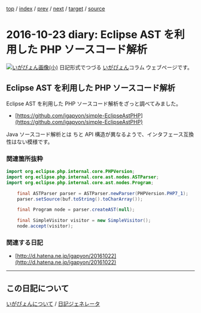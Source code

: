 [top](https://igapyon.github.io/diary/) 
 / [index](https://igapyon.github.io/diary/2016/index.html) 
 / [prev](https://igapyon.github.io/diary/2016/ig161022.html) 
 / [next](https://igapyon.github.io/diary/2016/ig161030.html) 
 / [target](https://igapyon.github.io/diary/2016/ig161023.html) 
 / [source](https://github.com/igapyon/diary/blob/gh-pages/2016/ig161023.html.src.md) 

2016-10-23 diary: Eclipse AST を利用した PHP ソースコード解析
=====================================================================================================
[![いがぴょん画像(小)](https://igapyon.github.io/diary/images/iga200306s.jpg "いがぴょん")](https://igapyon.github.io/diary/memo/memoigapyon.html) 日記形式でつづる [いがぴょん](https://igapyon.github.io/diary/memo/memoigapyon.html)コラム ウェブページです。

## Eclipse AST を利用した PHP ソースコード解析

Eclipse AST を利用した PHP ソースコード解析をざっと調べてみました。

* [https://github.com/igapyon/simple-EclipseAstPHP](https://github.com/igapyon/simple-EclipseAstPHP)


Java ソースコード解析とは ちと API 構造が異なるようで、インタフェース互換性はない模様です。


### 関連箇所抜粋


```java
import org.eclipse.php.internal.core.PHPVersion;
import org.eclipse.php.internal.core.ast.nodes.ASTParser;
import org.eclipse.php.internal.core.ast.nodes.Program;

    final ASTParser parser = ASTParser.newParser(PHPVersion.PHP7_1);
    parser.setSource(buf.toString().toCharArray());

    final Program node = parser.createAST(null);

    final SimpleVisitor visitor = new SimpleVisitor();
    node.accept(visitor);
```



### 関連する日記


* [http://d.hatena.ne.jp/igapyon/20161022](http://d.hatena.ne.jp/igapyon/20161022)



----------------------------------------------------------------------------------------------------

## この日記について
[いがぴょんについて](https://igapyon.github.io/diary/memo/memoigapyon.html) / [日記ジェネレータ](https://github.com/igapyon/igapyonv3)
